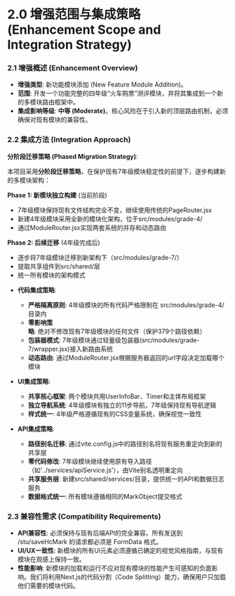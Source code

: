 # **2.0 增强范围与集成策略 (Enhancement Scope and Integration Strategy)**

### **2.1 增强概述 (Enhancement Overview)**

* **增强类型**: 新功能模块添加 (New Feature Module Addition)。  
* **范围**: 开发一个功能完整的四年级“火车购票”测评模块，并将其集成到一个新的多模块路由框架中。  
* **集成影响等级**: **中等 (Moderate)**。核心风险在于引入新的顶层路由机制，必须确保对现有模块的兼容性。

### **2.2 集成方法 (Integration Approach)**

**分阶段迁移策略 (Phased Migration Strategy)**:

本项目采用**分阶段迁移策略**，在保护现有7年级模块稳定性的前提下，逐步构建新的多模块架构：

**Phase 1: 新模块独立构建** (当前阶段)
- 7年级模块保持现有文件结构完全不变，继续使用传统的PageRouter.jsx
- 新建4年级模块采用全新的模块化架构，位于src/modules/grade-4/
- 通过ModuleRouter.jsx实现两套系统的并存和动态路由

**Phase 2: 后续迁移** (4年级完成后)
- 逐步将7年级模块迁移到新架构下（src/modules/grade-7/）
- 提取共享组件到src/shared/层
- 统一所有模块的架构模式

* **代码集成策略**:  
  * **严格隔离原则**: 4年级模块的所有代码严格限制在 src/modules/grade-4/ 目录内
  * **零影响策略**: 绝对不修改现有7年级模块的任何文件（保护379个路径依赖）
  * **包装器模式**: 7年级模块通过轻量级包装器(src/modules/grade-7/wrapper.jsx)接入新路由系统
  * **动态路由**: 通过ModuleRouter.jsx根据服务器返回的url字段决定加载哪个模块
  
* **UI集成策略**:  
  * **共享核心框架**: 两个模块共用UserInfoBar、Timer和主体布局框架
  * **独立导航系统**: 4年级模块有独立的11步导航，7年级保持现有导航逻辑
  * **样式统一**: 4年级严格遵循现有的CSS变量系统，确保视觉一致性
  
* **API集成策略**:  
  * **路径别名迁移**: 通过vite.config.js中的路径别名将现有服务重定向到新的共享层
  * **零代码修改**: 7年级模块继续使用原有导入路径（如'../services/apiService.js'），由Vite别名透明重定向
  * **共享服务层**: 新建src/shared/services/目录，提供统一的API和数据日志服务
  * **数据格式统一**: 所有模块遵循相同的MarkObject提交格式

### **2.3 兼容性需求 (Compatibility Requirements)**

* **API兼容性**: 必须保持与现有后端API的完全兼容。所有发送到 /stu/saveHcMark 的请求都必须是 FormData 格式。  
* **UI/UX一致性**: 新模块的所有UI元素必须遵循已确定的视觉风格指南，与现有模块在观感上保持一致。  
* **性能影响**: 新模块的加载和运行不应对现有模块的性能产生可感知的负面影响。我们将利用Next.js的代码分割（Code Splitting）能力，确保用户只加载他们需要的模块代码。
